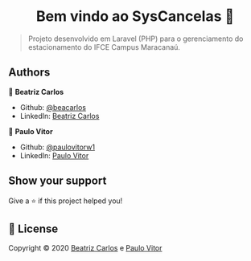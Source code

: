 <h1 align="center">Bem vindo ao SysCancelas 👋</h1>

> Projeto desenvolvido em Laravel (PHP) para o gerenciamento do estacionamento do IFCE Campus Maracanaú.

## Authors

 👤 **Beatriz Carlos**
* Github: [@beacarlos](https://github.com/beacarlos)
* LinkedIn: [Beatriz Carlos](https://www.linkedin.com/in/beatriz-carlos-936a07192/)

 👤 **Paulo Vitor**
* Github: [@paulovitorw1](https://github.com/paulovitorw1)
* LinkedIn: [Paulo Vitor](https://www.linkedin.com/in/paulo-vitor-a81baa113/)

## Show your support

Give a ⭐️ if this project helped you!

## 📝 License
Copyright © 2020 [Beatriz Carlos](https://github.com/beacarlos) e [Paulo Vitor](https://www.linkedin.com/in/paulo-vitor-a81baa113/)

